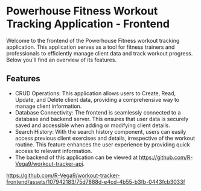 # Powerhouse Fitness Workout Tracking Application - Frontend

Welcome to the frontend of the Powerhouse Fitness workout tracking application. This application serves as a tool for fitness trainers and professionals to efficiently manage client data and track workout progress. Below you'll find an overview of its features.

## Features
- CRUD Operations: This application allows users to Create, Read, Update, and Delete client data, providing a comprehensive way to manage client information.
- Database Connectivity: The frontend is seamlessly connected to a database and backend server. This ensures that user data is securely saved and accessible when adding or modifying client details.
- Search History: With the search history component, users can easily access previous client exercises and details, irrespective of the workout routine. This feature enhances the user experience by providing quick access to relevant information.
- The backend of this application can be viewed at https://github.com/R-Vega9/workout-tracker-api.

https://github.com/R-Vega9/workout-tracker-frontend/assets/107942183/75d7888d-e4cd-4b55-b3fb-0443fcb3033f

